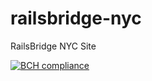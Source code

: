 railsbridge-nyc
===============

RailsBridge NYC Site

[![BCH compliance](https://bettercodehub.com/edge/badge/railsbridge-nyc/railsbridge-nyc)](https://bettercodehub.com/)

